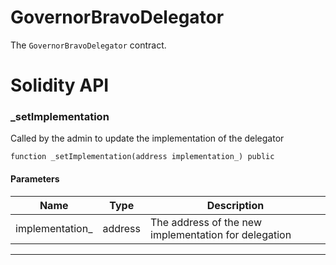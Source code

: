 # GovernorBravoDelegator

The `GovernorBravoDelegator` contract.

# Solidity API

### \_setImplementation

Called by the admin to update the implementation of the delegator

```solidity
function _setImplementation(address implementation_) public
```

#### Parameters

| Name             | Type    | Description                                          |
| ---------------- | ------- | ---------------------------------------------------- |
| implementation\_ | address | The address of the new implementation for delegation |

---
